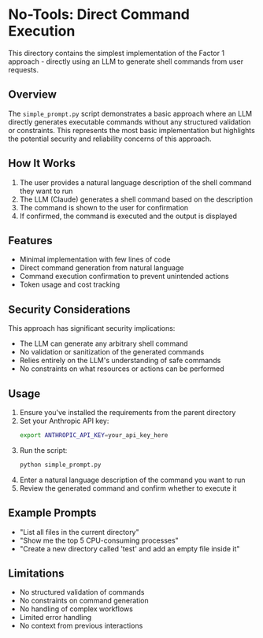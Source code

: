 # No-Tools: Direct Command Execution

This directory contains the simplest implementation of the Factor 1 approach - directly using an LLM to generate shell commands from user requests.

## Overview

The `simple_prompt.py` script demonstrates a basic approach where an LLM directly generates executable commands without any structured validation or constraints. This represents the most basic implementation but highlights the potential security and reliability concerns of this approach.

## How It Works

1. The user provides a natural language description of the shell command they want to run
2. The LLM (Claude) generates a shell command based on the description
3. The command is shown to the user for confirmation
4. If confirmed, the command is executed and the output is displayed

## Features

- Minimal implementation with few lines of code
- Direct command generation from natural language
- Command execution confirmation to prevent unintended actions
- Token usage and cost tracking

## Security Considerations

This approach has significant security implications:

- The LLM can generate any arbitrary shell command
- No validation or sanitization of the generated commands
- Relies entirely on the LLM's understanding of safe commands
- No constraints on what resources or actions can be performed

## Usage

1. Ensure you've installed the requirements from the parent directory
2. Set your Anthropic API key:
   ```bash
   export ANTHROPIC_API_KEY=your_api_key_here
   ```
3. Run the script:
   ```bash
   python simple_prompt.py
   ```
4. Enter a natural language description of the command you want to run
5. Review the generated command and confirm whether to execute it

## Example Prompts

- "List all files in the current directory"
- "Show me the top 5 CPU-consuming processes"
- "Create a new directory called 'test' and add an empty file inside it"

## Limitations

- No structured validation of commands
- No constraints on command generation
- No handling of complex workflows
- Limited error handling
- No context from previous interactions